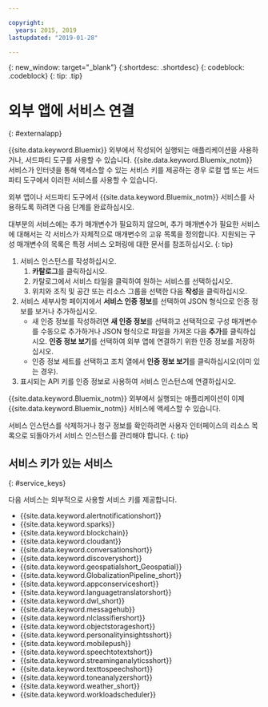 ```yaml
---

copyright:
  years: 2015, 2019
lastupdated: "2019-01-28"

---
```


{: new_window: target="_blank"}
{:shortdesc: .shortdesc}
{: codeblock: .codeblock}
{: tip: .tip}

# 외부 앱에 서비스 연결
{: #externalapp}

{{site.data.keyword.Bluemix}} 외부에서 작성되어 실행되는 애플리케이션을 사용하거나, 서드파티 도구를 사용할 수 있습니다. {{site.data.keyword.Bluemix_notm}} 서비스가 인터넷을 통해 액세스할 수 있는 서비스 키를 제공하는 경우 로컬 앱 또는 서드파티 도구에서 이러한 서비스를 사용할 수 있습니다.

외부 앱이나 서드파티 도구에서 {{site.data.keyword.Bluemix_notm}} 서비스를 사용하도록 하려면 다음 단계를 완료하십시오.

대부분의 서비스에는 추가 매개변수가 필요하지 않으며, 추가 매개변수가 필요한 서비스에 대해서는 각 서비스가 자체적으로 매개변수의 고유 목록을 정의합니다. 지원되는 구성 매개변수의 목록은 특정 서비스 오퍼링에 대한 문서를 참조하십시오.
{: tip}

1. 서비스 인스턴스를 작성하십시오.
    1. **카탈로그**를 클릭하십시오.
    2. 카탈로그에서 서비스 타일을 클릭하여 원하는 서비스를 선택하십시오. 
    3. 위치와 조직 및 공간 또는 리소스 그룹을 선택한 다음 **작성**을 클릭하십시오.
2. 서비스 세부사항 페이지에서 **서비스 인증 정보**를 선택하여 JSON 형식으로 인증 정보를 보거나 추가하십시오. 
    * 새 인증 정보를 작성하려면 **새 인증 정보**를 선택하고 선택적으로 구성 매개변수를 수동으로 추가하거나 JSON 형식으로 파일을 가져온 다음 **추가**를 클릭하십시오. **인증 정보 보기**를 선택하여 외부 앱에 연결하기 위한 인증 정보를 저장하십시오.
    * 인증 정보 세트를 선택하고 조치 열에서 **인증 정보 보기**를 클릭하십시오(이미 있는 경우). 
3. 표시되는 API 키를 인증 정보로 사용하여 서비스 인스턴스에 연결하십시오.

{{site.data.keyword.Bluemix_notm}} 외부에서 실행되는 애플리케이션이 이제 {{site.data.keyword.Bluemix_notm}} 서비스에 액세스할 수 있습니다.

서비스 인스턴스를 삭제하거나 청구 정보를 확인하려면 사용자 인터페이스의 리소스 목록으로 되돌아가서 서비스 인스턴스를 관리해야 합니다.
{: tip}

## 서비스 키가 있는 서비스
{: #service_keys}

다음 서비스는 외부적으로 사용할 서비스 키를 제공합니다.

* {{site.data.keyword.alertnotificationshort}} <!--Alert Notification-->
* {{site.data.keyword.sparks}} <!--Analytics for Apache Spark-->
* {{site.data.keyword.blockchain}} <!--Blockchain-->
* {{site.data.keyword.cloudant}} <!--Cloudant&reg; NoSQL DB-->
* {{site.data.keyword.conversationshort}} <!--Conversation-->
* {{site.data.keyword.discoveryshort}} <!--Discovery-->
* {{site.data.keyword.geospatialshort_Geospatial}} <!--Geospatial Analytics-->
* {{site.data.keyword.GlobalizationPipeline_short}} <!--Globalization Pipeline-->
* {{site.data.keyword.appconserviceshort}} <!--IBM&reg; App Connect-->
* {{site.data.keyword.languagetranslatorshort}} <!--Language Translator-->
* {{site.data.keyword.dwl_short}} <!--Lift-->
* {{site.data.keyword.messagehub}} <!--Message Hub-->
* {{site.data.keyword.nlclassifiershort}} <!--Natural Language Classifier-->
* {{site.data.keyword.objectstorageshort}} <!--Object Storage-->
* {{site.data.keyword.personalityinsightsshort}} <!--Personality Insights-->
* {{site.data.keyword.mobilepush}} <!--Push-->
* {{site.data.keyword.speechtotextshort}} <!-- Speech to Text-->
* {{site.data.keyword.streaminganalyticsshort}} <!--Streaming Analytics-->
* {{site.data.keyword.texttospeechshort}} <!--Text to Speech-->
* {{site.data.keyword.toneanalyzershort}} <!--Tone Analyzer-->
* {{site.data.keyword.weather_short}} <!--Weather Company Data-->
* {{site.data.keyword.workloadscheduler}} <!--Workload Scheduler-->
